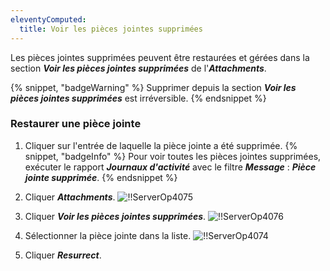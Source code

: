 ```yaml
---
eleventyComputed:
  title: Voir les pièces jointes supprimées
---
```

Les pièces jointes supprimées peuvent être restaurées et gérées dans la section ***Voir les pièces jointes supprimées*** de l'***Attachments***.

{% snippet, "badgeWarning" %}
Supprimer depuis la section ***Voir les pièces jointes supprimées*** est irréversible.
{% endsnippet %}

### Restaurer une pièce jointe

1. Cliquer sur l'entrée de laquelle la pièce jointe a été supprimée.
{% snippet, "badgeInfo" %}
Pour voir toutes les pièces jointes supprimées, exécuter le rapport ***Journaux d'activité*** avec le filtre ***Message*** : ***Pièce jointe supprimée***.
{% endsnippet %}

2. Cliquer ***Attachments***.
![!!ServerOp4075](https://cdnweb.devolutions.net/docs/docs_en_server_ServerOp4075.png)
1. Cliquer ***Voir les pièces jointes supprimées***.
![!!ServerOp4076](https://cdnweb.devolutions.net/docs/docs_en_server_ServerOp4076.png)
1. Sélectionner la pièce jointe dans la liste.
![!!ServerOp4074](https://cdnweb.devolutions.net/docs/docs_en_server_ServerOp4074.png)
1. Cliquer ***Resurrect***.
